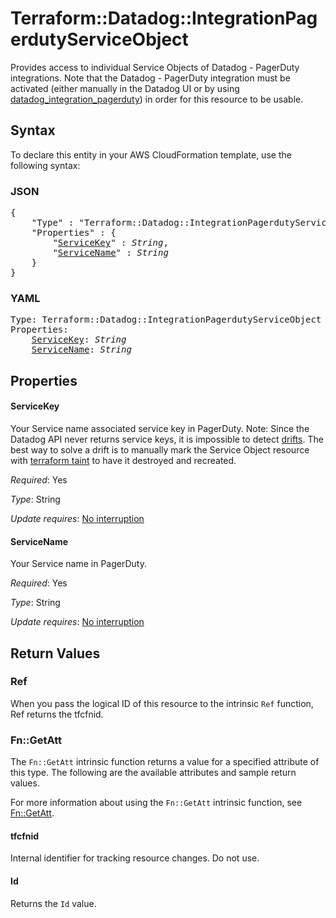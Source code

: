 # Terraform::Datadog::IntegrationPagerdutyServiceObject

Provides access to individual Service Objects of Datadog - PagerDuty integrations. Note that the Datadog - PagerDuty integration must be activated (either manually in the Datadog UI or by using [datadog_integration_pagerduty](/docs/providers/datadog/r/integration_pagerduty.html)) in order for this resource to be usable.

## Syntax

To declare this entity in your AWS CloudFormation template, use the following syntax:

### JSON

<pre>
{
    "Type" : "Terraform::Datadog::IntegrationPagerdutyServiceObject",
    "Properties" : {
        "<a href="#servicekey" title="ServiceKey">ServiceKey</a>" : <i>String</i>,
        "<a href="#servicename" title="ServiceName">ServiceName</a>" : <i>String</i>
    }
}
</pre>

### YAML

<pre>
Type: Terraform::Datadog::IntegrationPagerdutyServiceObject
Properties:
    <a href="#servicekey" title="ServiceKey">ServiceKey</a>: <i>String</i>
    <a href="#servicename" title="ServiceName">ServiceName</a>: <i>String</i>
</pre>

## Properties

#### ServiceKey

Your Service name associated service key in PagerDuty. Note: Since the Datadog API never returns service keys, it is impossible to detect [drifts](https://www.hashicorp.com/blog/detecting-and-managing-drift-with-terraform). The best way to solve a drift is to manually mark the Service Object resource with [terraform taint](https://www.terraform.io/docs/commands/taint.html) to have it destroyed and recreated.

_Required_: Yes

_Type_: String

_Update requires_: [No interruption](https://docs.aws.amazon.com/AWSCloudFormation/latest/UserGuide/using-cfn-updating-stacks-update-behaviors.html#update-no-interrupt)

#### ServiceName

Your Service name in PagerDuty.

_Required_: Yes

_Type_: String

_Update requires_: [No interruption](https://docs.aws.amazon.com/AWSCloudFormation/latest/UserGuide/using-cfn-updating-stacks-update-behaviors.html#update-no-interrupt)

## Return Values

### Ref

When you pass the logical ID of this resource to the intrinsic `Ref` function, Ref returns the tfcfnid.

### Fn::GetAtt

The `Fn::GetAtt` intrinsic function returns a value for a specified attribute of this type. The following are the available attributes and sample return values.

For more information about using the `Fn::GetAtt` intrinsic function, see [Fn::GetAtt](https://docs.aws.amazon.com/AWSCloudFormation/latest/UserGuide/intrinsic-function-reference-getatt.html).

#### tfcfnid

Internal identifier for tracking resource changes. Do not use.

#### Id

Returns the <code>Id</code> value.

